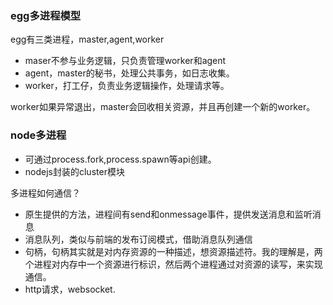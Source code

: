 ### egg多进程模型
egg有三类进程，master,agent,worker

+ maser不参与业务逻辑，只负责管理worker和agent
+ agent，master的秘书，处理公共事务，如日志收集。
+ worker，打工仔，负责业务逻辑操作，处理请求等。

worker如果异常退出，master会回收相关资源，并且再创建一个新的worker。

### node多进程
+ 可通过process.fork,process.spawn等api创建。
+ nodejs封装的cluster模块

多进程如何通信？
+ 原生提供的方法，进程间有send和onmessage事件，提供发送消息和监听消息
+ 消息队列，类似与前端的发布订阅模式，借助消息队列通信
+ 句柄，句柄其实就是对内存资源的一种描述，想资源描述符。我的理解是，两个进程对内存中一个资源进行标识，然后两个进程通过对资源的读写，来实现通信。
+ http请求，websocket.
